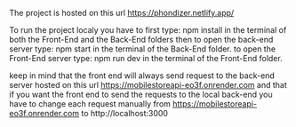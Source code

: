 The project is hosted on this url https://phondizer.netlify.app/

To run the project localy you have to first type: npm install in the terminal of both the Front-End and the Back-End folders
then to open the back-end server type: npm start in the terminal of the Back-End folder.
to open the Front-End server type: npm run dev in the terminal of the Front-End folder.

keep in mind that the front end will always send request to the back-end server hosted on this url https://mobilestoreapi-eo3f.onrender.com and that if you want the front end to send the requests to the local back-end you have to change each request manually from https://mobilestoreapi-eo3f.onrender.com to http://localhost:3000
